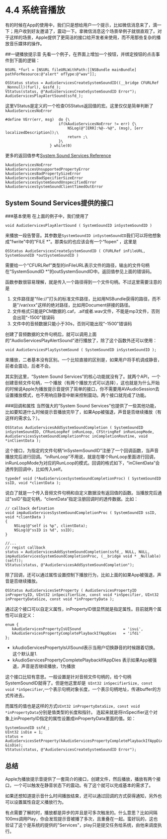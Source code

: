 # 4.4 系统音播放
有的时候在App的使用中，我们只是想给用户一个提示，比如微信消息来了，滴一下；用户收到好友邀请了，震动一下。拿微信消息这个场景举例子就很直观了。对于这样的场景，Apple提供了更简洁的接口给开发者来使用，而不用那些复杂的播放音乐媒体的操作。

##一键播放提示音
先看一个例子，在界面上增加一个按钮，并绑定按钮的点击事件到下面的逻辑：

    NSURL *furl = [NSURL fileURLWithPath:[[NSBundle mainBundle] pathForResource:@"alert" ofType:@"wav"]];

    OSStatus status = AudioServicesCreateSystemSoundID((__bridge CFURLRef _Nonnull)(furl), &ssfd_);
    VStatus(status, @"AudioServicesCreateSystemSoundID Error");
    AudioServicesPlayAlertSound(ssfd_);


这里VStatus是定义的一个检查OSStatus返回值的宏。这里仅仅是简单判断了`kAudioServicesNoError`
	
	#define VErr(err, msg)  do {\
                            if(kAudioServicesNoError != err) {\
                                NSLog(@"[ERR]:%@--%@", (msg), [err localizedDescription]);\
                                return ;\
                            }\
                        } while(0)

更多的返回值参考[System Sound Services Reference](https://developer.apple.com/library/mac/documentation/AudioToolbox/Reference/SystemSoundServicesReference/index.html#//apple_ref/c/func/AudioServicesPlaySystemSound)

	kAudioServicesNoError
	kAudioServicesUnsupportedPropertyError
	kAudioServicesBadPropertySizeError
	kAudioServicesBadSpecifierSizeError
	kAudioServicesSystemSoundUnspecifiedError
	kAudioServicesSystemSoundClientTimedOutError
	
##  System Sound Services提供的接口
###基本使用
在上面的例子中，我们使用了

	void AudioServicesPlayAlertSound ( SystemSoundID inSystemSoundID )
来播放一段告警音。其参数是`SystemSoundID inSystemSoundID`我们可以将他想象成"fwrite"中的"FILE *"。那类似的也应该会有一个“fopen” ，这里是
	
	OSStatus AudioServicesCreateSystemSoundID ( CFURLRef inFileURL, SystemSoundID *outSystemSoundID )
需要给一个“CFURLRef”类型的inFileURL表示文件的路径，输出的文件句柄在“SystemSoundID *”的outSystemSoundID中。返回值参见上面的错误码。

函数参数很容易理解，就是传入一个路径得到一个文件句柄。不过这里需要注意的是

1. 文件路径是"file://"打头的标准文件路径，比如用NSBundle获得的路径，而不是"/var/xxx"这样的绝对路径，比如用Document拼接的路径。
2. 文件格式只能是PCM数据的.caf，.aif或者.wav文件，不能是mp3文件，否则会出现"-1500"错误码
3. 文件中的音频数据只能小于30s，否则可能出现"-1500"错误码


创建了音频数据的文件句柄后，就可以调用上面的“AudioServicesPlayAlertSound”进行播放了，除了这个函数外还可以使用：

	void AudioServicesPlaySystemSound ( SystemSoundID inSystemSoundID );
	
来播放，二者基本没有区别。一个比较直接的区别是，如果用户将手机调成静音，前者会震动，后者不会。

其实到这里，“System Sound Services”的核心功能就没有了。就两个API，一个创建音频文件句柄，一个播放（有两个播放方式可以选择），这也就是为什么开始的时候说Apple为播放提示音提供了简单的接口，你不需要用AVAudioSession去设置播放模式，也不用响应静音中断来控制震动。两个接口就完成了功能。

###回调和属性
当然强大的“System Sound Services”也提供了一些其他功能，比如要知道什么时候提示音播放完毕了，如果App被强退，声音是否继续播放（有这样的需求么？）。

	OSStatus AudioServicesAddSystemSoundCompletion ( SystemSoundID inSystemSoundID, CFRunLoopRef inRunLoop, CFStringRef inRunLoopMode, AudioServicesSystemSoundCompletionProc inCompletionRoutine, void *inClientData );
	
这个接口，为指定的文件句柄“inSystemSoundID”注册了一个回调函数，当声音播放完后进行回调。“inRunLoop”不用说，就是在哪个RunLoop里面进行回调，inRunLoopMode为对应的RunLoop的模式。回调的格式如下，“inClientData”会透传到回调中，比如传入self。

	typedef void (*AudioServicesSystemSoundCompletionProc) ( SystemSoundID ssID, void *clientData );

说白了就是一个传入音频文件句柄和自定义数据没有返回值的函数。当播放完后通过"ssID"指定句柄，“clientData”指定注册回调时的透传数据。比如：

	// callback defination
	void impAudioServicesSystemSoundCompletionProc ( SystemSoundID ssID, void *clientData )
	{
	    NSLog(@"self is %p", clientData);
	    NSLog(@"ssID is %d", ssID);
	}
	
	//...
	// regist callback
	status = AudioServicesAddSystemSoundCompletion(ssfd_, NULL, NULL, impAudioServicesSystemSoundCompletionProc, (__bridge void * _Nullable)(self));
	VStatus(status, @"AudioServicesAddSystemSoundCompletion");
	
除了回调，还可以通过属性设置控制下播放行为，比如上面的如果App被强退，声音是否继续播放。

	OSStatus AudioServicesSetProperty ( AudioServicesPropertyID inPropertyID, UInt32 inSpecifierSize, const void *inSpecifier, UInt32 inPropertyDataSize, const void *inPropertyData );
	
通过这个接口可以自定义属性，inPropertyID很显然就是指定属性。目前就两个属性可以自定义：

	enum {
	   kAudioServicesPropertyIsUISound                   = 'isui',
	   kAudioServicesPropertyCompletePlaybackIfAppDies   = 'ifdi'
	};

* kAudioServicesPropertyIsUISound表示当用户切换静音的时候跟着切换。这个默认是1.
* kAudioServicesPropertyCompletePlaybackIfAppDies 表示如果App被强退，声音是否继续播放，1为播放

这个接口比较有意思。一般设置是针对音频文件句柄的，给个句柄SystemSoundID就得了。但是他这里却是`
	UInt32 inSpecifierSize, const void *inSpecifier`,一个表示句柄对象长度，一个表示句柄地址，传递buffer的方式传进去。

而属性的值也是这样的方式`UInt32 inPropertyDataSize, const void *inPropertyData`分别是值类型的长度和指针。
连起来就是将inSpecifier这个对象上inPropertyID指定的属性设置成inPropertyData里面的值。如：

    SystemSoundID ssfd_;
    UInt32 isDie = 1;
    status = AudioServicesSetProperty(kAudioServicesPropertyCompletePlaybackIfAppDies,sizeof(ssfd_),&ssfd_,sizeof(isDie), &isDie);
	VStatus(status, @"AudioServicesCreateSystemSoundID Error");
	
## 总结
Apple为播放提示音提供了一套简介的接口，创建文件，然后播放，播放有两个接口，一个可以触发在静音状态下的震动。有了这个就可以完成基本的需求了。

如果还想知道提示音什么时间播放结束，还可以通过回调的方式获得通知，另外也可以设置属性自定义播放行为。

有点需要了解的时，播放都是异步的并且是可多次触发的。什么意思？比如间隔100ms调用Play，你会发现提示音被播了多次，且重叠在一起。蛮好玩的，这也验证了这个是系统的提供的"Services"，play只是提交任务给系统，由他来调度执行。